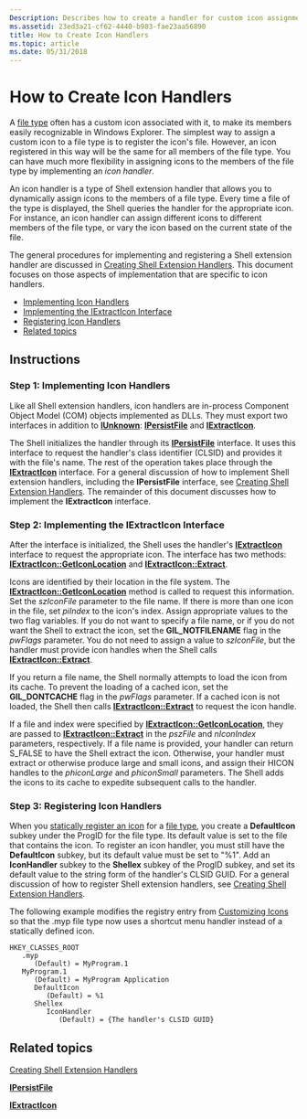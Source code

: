 ```yaml
---
Description: Describes how to create a handler for custom icon assignments.
ms.assetid: 23ed3a21-cf62-4440-b983-fae23aa56890
title: How to Create Icon Handlers
ms.topic: article
ms.date: 05/31/2018
---
```


# How to Create Icon Handlers

A [file type](fa-file-types.md) often has a custom icon associated with it, to make its members easily recognizable in Windows Explorer. The simplest way to assign a custom icon to a file type is to register the icon's file. However, an icon registered in this way will be the same for all members of the file type. You can have much more flexibility in assigning icons to the members of the file type by implementing an *icon handler*.

An icon handler is a type of Shell extension handler that allows you to dynamically assign icons to the members of a file type. Every time a file of the type is displayed, the Shell queries the handler for the appropriate icon. For instance, an icon handler can assign different icons to different members of the file type, or vary the icon based on the current state of the file.

The general procedures for implementing and registering a Shell extension handler are discussed in [Creating Shell Extension Handlers](handlers.md). This document focuses on those aspects of implementation that are specific to icon handlers.

-   [Implementing Icon Handlers](#step-1-implementing-icon-handlers)
-   [Implementing the IExtractIcon Interface](#step-2-implementing-the-iextracticon-interface)
-   [Registering Icon Handlers](#step-3-registering-icon-handlers)
-   [Related topics](#related-topics)

## Instructions

### Step 1: Implementing Icon Handlers

Like all Shell extension handlers, icon handlers are in-process Component Object Model (COM) objects implemented as DLLs. They must export two interfaces in addition to [**IUnknown**](https://msdn.microsoft.com/library/ms680509(v=VS.85).aspx): [**IPersistFile**](https://msdn.microsoft.com/library/ms687223(v=VS.85).aspx) and [**IExtractIcon**](https://msdn.microsoft.com/library/Bb761854(v=VS.85).aspx).

The Shell initializes the handler through its [**IPersistFile**](https://msdn.microsoft.com/library/ms687223(v=VS.85).aspx) interface. It uses this interface to request the handler's class identifier (CLSID) and provides it with the file's name. The rest of the operation takes place through the [**IExtractIcon**](https://msdn.microsoft.com/library/Bb761854(v=VS.85).aspx) interface. For a general discussion of how to implement Shell extension handlers, including the **IPersistFile** interface, see [Creating Shell Extension Handlers](handlers.md). The remainder of this document discusses how to implement the **IExtractIcon** interface.

### Step 2: Implementing the IExtractIcon Interface

After the interface is initialized, the Shell uses the handler's [**IExtractIcon**](https://msdn.microsoft.com/library/Bb761854(v=VS.85).aspx) interface to request the appropriate icon. The interface has two methods: [**IExtractIcon::GetIconLocation**](https://msdn.microsoft.com/library/Bb761852(v=VS.85).aspx) and [**IExtractIcon::Extract**](https://msdn.microsoft.com/library/Bb761850(v=VS.85).aspx).

Icons are identified by their location in the file system. The [**IExtractIcon::GetIconLocation**](https://msdn.microsoft.com/library/Bb761852(v=VS.85).aspx) method is called to request this information. Set the *szIconFile* parameter to the file name. If there is more than one icon in the file, set *piIndex* to the icon's index. Assign appropriate values to the two flag variables. If you do not want to specify a file name, or if you do not want the Shell to extract the icon, set the **GIL\_NOTFILENAME** flag in the *pwFlags* parameter. You do not need to assign a value to *szIconFile*, but the handler must provide icon handles when the Shell calls [**IExtractIcon::Extract**](https://msdn.microsoft.com/library/Bb761850(v=VS.85).aspx).

If you return a file name, the Shell normally attempts to load the icon from its cache. To prevent the loading of a cached icon, set the **GIL\_DONTCACHE** flag in the *pwFlags* parameter. If a cached icon is not loaded, the Shell then calls [**IExtractIcon::Extract**](https://msdn.microsoft.com/library/Bb761850(v=VS.85).aspx) to request the icon handle.

If a file and index were specified by [**IExtractIcon::GetIconLocation**](https://msdn.microsoft.com/library/Bb761852(v=VS.85).aspx), they are passed to [**IExtractIcon::Extract**](https://msdn.microsoft.com/library/Bb761850(v=VS.85).aspx) in the *pszFile* and *nIconIndex* parameters, respectively. If a file name is provided, your handler can return S\_FALSE to have the Shell extract the icon. Otherwise, your handler must extract or otherwise produce large and small icons, and assign their HICON handles to the *phiconLarge* and *phiconSmall* parameters. The Shell adds the icons to its cache to expedite subsequent calls to the handler.

### Step 3: Registering Icon Handlers

When you [statically register an icon](icon.md) for a [file type](fa-file-types.md), you create a **DefaultIcon** subkey under the ProgID for the file type. Its default value is set to the file that contains the icon. To register an icon handler, you must still have the **DefaultIcon** subkey, but its default value must be set to "%1". Add an **IconHandler** subkey to the **Shellex** subkey of the ProgID subkey, and set its default value to the string form of the handler's CLSID GUID. For a general discussion of how to register Shell extension handlers, see [Creating Shell Extension Handlers](handlers.md).

The following example modifies the registry entry from [Customizing Icons](icon.md) so that the .myp file type now uses a shortcut menu handler instead of a statically defined icon.

```
HKEY_CLASSES_ROOT
   .myp
      (Default) = MyProgram.1
   MyProgram.1
      (Default) = MyProgram Application
      DefaultIcon
         (Default) = %1
      Shellex
         IconHandler
            (Default) = {The handler's CLSID GUID}
```

## Related topics

<dl> <dt>

[Creating Shell Extension Handlers](handlers.md)
</dt> <dt>

[**IPersistFile**](https://msdn.microsoft.com/library/ms687223(v=VS.85).aspx)
</dt> <dt>

[**IExtractIcon**](https://msdn.microsoft.com/library/Bb761854(v=VS.85).aspx)
</dt> </dl>

 

 



